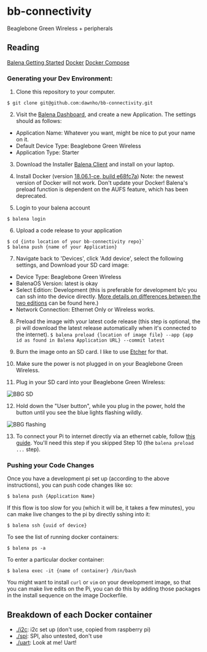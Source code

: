# bb-connectivity
Beaglebone Green Wireless + peripherals

## Reading
[Balena Getting Started](https://www.balena.io/docs/learn/getting-started/beaglebone-green-wifi/python/)
[Docker](https://docker-curriculum.com/)
[Docker Compose](https://www.baeldung.com/docker-compose)

### Generating your Dev Environment:
1. Clone this repository to your computer.
```
$ git clone git@github.com:dawnho/bb-connectivity.git
```

2. Visit the [Balena Dashboard](https://dashboard.balena-cloud.com/apps), and create a new Application. The settings should as follows:
  - Application Name: Whatever you want, might be nice to put your name on it.
  - Default Device Type: Beaglebone Green Wireless
  - Application Type: Starter

3. Download the Installer [Balena Client](https://github.com/balena-io/balena-cli/releases) and install on your laptop.

4. Install Docker (version [18.06.1-ce, build e68fc7a](https://download.docker.com/mac/stable/26764/Docker.dmg))
 Note: the newest version of Docker will not work. Don't update your Docker!
 Balena's preload function is dependent on the AUFS feature, which has been deprecated.

5. Login to your balena account
```
$ balena login
```

6. Upload a code release to your application
```
$ cd {into location of your bb-connectivity repo}`
$ balena push {name of your Application}
```

7. Navigate back to 'Devices', click 'Add device', select the following settings, and Download your SD card image:
  - Device Type: Beaglebone Green Wireless
  - BalenaOS Version: latest is okay
  - Select Edition: Development (this is preferable for development b/c you can ssh into the device directly. [More details on differences between the two editions](https://www.balena.io/docs/reference/OS/overview/2.x/#dev-vs-prod-images) can be found here.)
  - Network Connection: Ethernet Only or Wireless works.

8. Preload the image with your latest code release (this step is optional, the pi will download the latest release automatically when it's connected to the internet).
`$ balena preload {location of image file} --app {app id as found in Balena Application URL} --commit latest`

9. Burn the image onto an SD card. I like to use [Etcher](https://etcher.io/) for that.

10. Make sure the power is not plugged in on your Beaglebone Green Wireless.

11. Plug in your SD card into your Beaglebone Green Wireless:

![BBG SD](https://i.imgur.com/idthJQv.jpg)

12. Hold down the "User button", while you plug in the power, hold the button until you see the blue lights flashing wildly.

![BBG flashing](https://i.imgur.com/Ek3ebMY.jpg)

13. To connect your Pi to internet directly via an ethernet cable, follow [this guide](https://docs.google.com/document/d/1izqZt8YVsLykwC0sS3_QU7IvVkBN85xsrnbxHEeQqzA/edit). You'll need this step if you skipped Step 10 (the `balena preload ...` step).

### Pushing your Code Changes
Once you have a development pi set up (according to the above instructions), you can push code changes like so:
```
$ balena push {Application Name}
```

If this flow is too slow for you (which it will be, it takes a few minutes), you can make live changes to the pi by directly sshing into it:
```
$ balena ssh {uuid of device}
```
To see the list of running docker containers:
```
$ balena ps -a
```
To enter a particular docker container:
```
$ balena exec -it {name of container} /bin/bash
```

You might want to install `curl` or `vim` on your development image, so that you can make live edits on the Pi, you can do this by adding those packages in the install sequence on the image Dockerfile.

## Breakdown of each Docker container
- [./i2c](./i2c): i2c set up (don't use, copied from raspberry pi)
- [./spi](./spi): SPI, also untested, don't use
- [./uart](./uart): Look at me! Uart!
